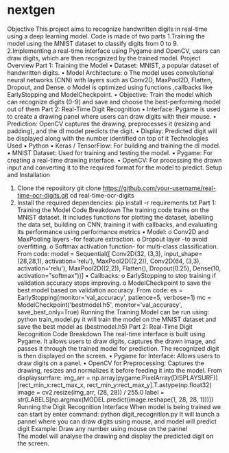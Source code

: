 # nextgen
Objective
This project aims to recognize handwritten digits in real-time using a deep learning model. Code is made of two parts
        1.Training the model using the MNIST dataset to classify digits from 0 to 9.
       2.Implementing a real-time interface using Pygame and OpenCV,  users can draw digits, which are then recognized by the trained model.
Project Overview
Part 1: Training the Model
•	Dataset: MNIST, a popular dataset of handwritten digits.
•	Model Architecture:
o	The model uses convolutional neural networks (CNN) with layers such as Conv2D, MaxPool2D, Flatten, Dropout, and Dense.
o	Model  is optimized using functions ,callbacks like EarlyStopping and ModelCheckpoint.
•	Objective: Train the model which can recognize digits (0-9) and save and choose the best-performing model out of them
Part 2: Real-Time Digit Recognition
•	Interface: Pygame is used to create a drawing panel where users can draw digits with their mouse.
•	Prediction: OpenCV captures the drawing, preprocesses it (resizing and padding), and the dl model predicts the digit.
•	Display: Predicted digit will be displayed along with the number identified on top of it
Technologies Used
•	Python
•	Keras / TensorFlow: For building and training the dl model.
•	MNIST Dataset: Used for training and testing the model.
•	Pygame: For creating a real-time drawing interface.
•	OpenCV: For processing the drawn input and converting it to the required format for the model to predict.
Setup and Installation
1.	Clone the repository
git clone https://github.com/your-username/real-time-ocr-digits.git
cd real-time-ocr-digits
2.	Install the required dependencies:
pip install -r requirements.txt
Part 1: Training the Model
Code Breakdown
The training code trains on the MNIST dataset. It includes functions for plotting the dataset, labelling the data set, building on CNN, training it with callbacks, and evaluating its performance using performance metrics
•	Model:
o	Conv2D and MaxPooling layers -for feature extraction.
o	Dropout layer -to avoid overfitting.
o	Softmax activation function- for multi-class classification.
From code:
model = Sequential([
    Conv2D(32, (3,3), input_shape=(28,28,1), activation='relu'),
    MaxPool2D((2,2)),
    Conv2D(64, (3,3), activation='relu'),
    MaxPool2D((2,2)),
    Flatten(),
    Dropout(0.25),
    Dense(10, activation="softmax"))] 
•	Callbacks:
o	EarlyStopping to stop training if validation accuracy stops improving.
o	ModelCheckpoint to save the best model based on validation accuracy.
From code:
es = EarlyStopping(monitor='val_accuracy', patience=5, verbose=1)
mc = ModelCheckpoint('bestmodel.h5', monitor='val_accuracy', save_best_only=True)
Running the Training
Model can be run using:
python train_model.py
it will train the model on the MNIST dataset and save the best model as  (bestmodel.h5)
Part 2: Real-Time Digit Recognition
Code Breakdown
The real-time interface is built using Pygame. It allows users to draw digits, captures the drawn image, and passes it through the trained model for prediction. The recognized digit is then displayed on the screen.
•	Pygame for Interface: Allows users to draw digits on a panel.
•	OpenCV for Preprocessing: Captures the drawing, resizes and normalizes it before feeding it into the model.
From displaysurrfare:
img_arr = np.array(pygame.PixelArray(DISPLAYSURF))[rect_min_x:rect_max_x, rect_min_y:rect_max_y].T.astype(np.float32)
image = cv2.resize(img_arr, (28, 28)) / 255.0
label = str(LABELS[np.argmax(MODEL.predict(image.reshape(1, 28, 28, 1)))])
Running the Digit Recognition Interface
When model is being trained we can start by enter command:
python digit_recognition.py
It will launch a pannel where you can draw digits using mouse, and model will predict digit
Example:
Draw any number using mouse on the pannel  
The model will analyse the drawing and display the predicted digit on the screen.
